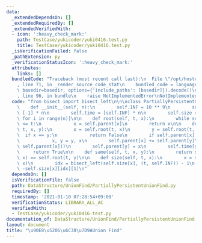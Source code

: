 ```yaml
---
data:
  _extendedDependsOn: []
  _extendedRequiredBy: []
  _extendedVerifiedWith:
  - icon: ':heavy_check_mark:'
    path: TestCase/yukicoder/yuki0416.test.py
    title: TestCase/yukicoder/yuki0416.test.py
  _isVerificationFailed: false
  _pathExtension: py
  _verificationStatusIcon: ':heavy_check_mark:'
  attributes:
    links: []
  bundledCode: "Traceback (most recent call last):\n  File \"/opt/hostedtoolcache/Python/3.9.1/x64/lib/python3.9/site-packages/onlinejudge_verify/documentation/build.py\"\
    , line 71, in _render_source_code_stat\n    bundled_code = language.bundle(stat.path,\
    \ basedir=basedir, options={'include_paths': [basedir]}).decode()\n  File \"/opt/hostedtoolcache/Python/3.9.1/x64/lib/python3.9/site-packages/onlinejudge_verify/languages/python.py\"\
    , line 96, in bundle\n    raise NotImplementedError\nNotImplementedError\n"
  code: "from bisect import bisect_left\n\n\nclass PartiallyPersistentUnionFind:\n\
    \    def __init__(self, n):\n        self.INF = 10 ** 9\n        self.parent =\
    \ [-1] * n\n        self.time = [self.INF] * n\n        self.size = [[(-1, -1)]\
    \ for i in range(n)]\n\n    def root(self, t, x):\n        while self.time[x]\
    \ <= t:\n            x = self.parent[x]\n        return x\n\n    def merge(self,\
    \ t, x, y):\n        x = self.root(t, x)\n        y = self.root(t, y)\n      \
    \  if x == y:\n            return False\n        if self.parent[x] > self.parent[y]:\n\
    \            x, y = y, x\n        self.parent[x] += self.parent[y]\n        self.size[x].append((t,\
    \ self.parent[x]))\n        self.parent[y] = x\n        self.time[y] = t\n   \
    \     return True\n\n    def same(self, t, x, y):\n        return self.root(t,\
    \ x) == self.root(t, y)\n\n    def size(self, t, x):\n        x = self.root(t,\
    \ x)\n        idx = bisect_left(self.size[x], (t, self.INF)) - 1\n        return\
    \ -self.size[x][idx][1]\n"
  dependsOn: []
  isVerificationFile: false
  path: DataStructure/UnionFind/PartiallyPersistentUnionFind.py
  requiredBy: []
  timestamp: '2021-01-10 07:28:54+09:00'
  verificationStatus: LIBRARY_ALL_AC
  verifiedWith:
  - TestCase/yukicoder/yuki0416.test.py
documentation_of: DataStructure/UnionFind/PartiallyPersistentUnionFind.py
layout: document
title: "\u90E8\u5206\u6C38\u7D9AUnion Find"
---
```

